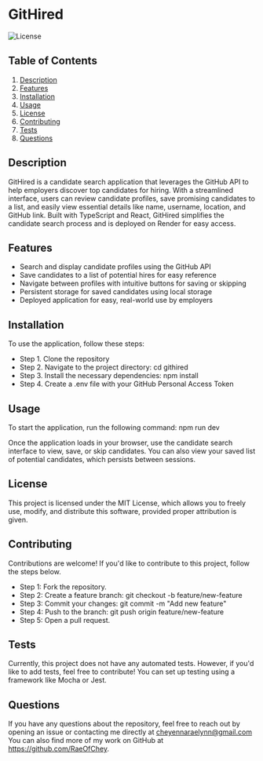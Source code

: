 # GitHired

![License](https://img.shields.io/badge/license-MIT-brightgreen.svg)

## Table of Contents
1. [Description](#description)
2. [Features](#features)
3. [Installation](#installation)
4. [Usage](#usage)
5. [License](#license)
6. [Contributing](#contributing)
7. [Tests](#tests)
8. [Questions](#questions)

## Description
GitHired is a candidate search application that leverages the GitHub API to help employers discover top candidates for hiring. With a streamlined interface, users can review candidate profiles, save promising candidates to a list, and easily view essential details like name, username, location, and GitHub link. Built with TypeScript and React, GitHired simplifies the candidate search process and is deployed on Render for easy access.

## Features
- Search and display candidate profiles using the GitHub API
- Save candidates to a list of potential hires for easy reference
- Navigate between profiles with intuitive buttons for saving or skipping
- Persistent storage for saved candidates using local storage
- Deployed application for easy, real-world use by employers


## Installation
To use the application, follow these steps:

- Step 1. Clone the repository
- Step 2. Navigate to the project directory: cd githired
- Step 3. Install the necessary dependencies: npm install
- Step 4. Create a .env file with your GitHub Personal Access Token

## Usage
To start the application, run the following command: npm run dev

Once the application loads in your browser, use the candidate search interface to view, save, or skip candidates. You can also view your saved list of potential candidates, which persists between sessions.

## License
This project is licensed under the MIT License, which allows you to freely use, modify, and distribute this software, provided proper attribution is given.

## Contributing
Contributions are welcome!  If you'd like to contribute to this project, follow the steps below.

- Step 1: Fork the repository.
- Step 2: Create a feature branch: git checkout -b feature/new-feature
- Step 3: Commit your changes: git commit -m "Add new feature"
- Step 4: Push to the branch: git push origin feature/new-feature
- Step 5: Open a pull request.

## Tests
Currently, this project does not have any automated tests. However, if you'd like to add tests, feel free to contribute! You can set up testing using a framework like Mocha or Jest.

## Questions
If you have any questions about the repository, feel free to reach out by opening an issue or contacting me directly at cheyennaraelynn@gmail.com You can also find more of my work on GitHub at https://github.com/RaeOfChey.